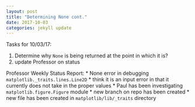 ```yaml
---
layout: post
title: "Determining None cont."
date: 2017-10-03
categories: jekyll update
---
```


Tasks for 10/03/17:
1. Determine why `None` is being returned at the point in which it is?
2. update Professor on status

Professor Weekly Status Report:
    * None error in debugging `matplotlib._traits.lines.Line2D`
    * think it is an input error in that it currently does not take in the proper values
    * Paul has been investigating `matplotlib.figure.Figure` module
        * new branch on repo has been created
        * new file has been created in `matplotlib/lib/_traits` directory
